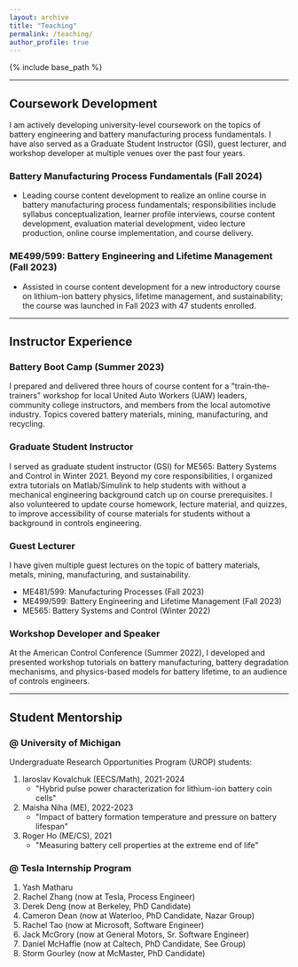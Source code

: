 ```yaml
---
layout: archive
title: "Teaching"
permalink: /teaching/
author_profile: true
---
```


{% include base_path %}

----
## Coursework Development

I am actively developing university-level coursework on the topics of battery engineering and battery manufacturing process fundamentals. I have also served as a Graduate Student Instructor (GSI), guest lecturer, and workshop developer at multiple venues over the past four years.

### Battery Manufacturing Process Fundamentals (**Fall 2024**)
- Leading course content development to realize an online course in battery manufacturing process fundamentals; responsibilities include syllabus conceptualization, learner profile interviews, course content development, evaluation material development, video lecture production, online course implementation, and course delivery.

### ME499/599: Battery Engineering and Lifetime Management (**Fall 2023**)
- Assisted in course content development for a new introductory course on lithium-ion battery physics, lifetime management, and sustainability; the course was launched in Fall 2023 with 47 students enrolled.

----
## Instructor Experience

### Battery Boot Camp (**Summer 2023**)
I prepared and delivered three hours of course content for a "train-the-trainers" workshop for local United Auto Workers (UAW) leaders, community college instructors, and members from the local automotive industry. Topics covered battery materials, mining, manufacturing, and recycling.

### Graduate Student Instructor
I served as graduate student instructor (GSI) for ME565: Battery Systems and Control in Winter 2021. Beyond my core responsibilities, I organized extra tutorials on Matlab/Simulink to help students with without a mechanical engineering background catch up on course prerequisites. I also volunteered to update course homework, lecture material, and quizzes, to improve accessibility of course materials for students without a background in controls engineering.

### Guest Lecturer
I have given multiple guest lectures on the topic of battery materials, metals, mining, manufacturing, and sustainability.
- ME481/599: Manufacturing Processes (Fall 2023)
- ME499/599: Battery Engineering and Lifetime Management (Fall 2023)
- ME565: Battery Systems and Control (Winter 2022)

### Workshop Developer and Speaker
At the American Control Conference (Summer 2022), I developed and presented workshop tutorials on battery manufacturing, battery degradation mechanisms, and physics-based models for battery lifetime, to an audience of controls engineers.

----
## Student Mentorship

### @ University of Michigan

Undergraduate Research Opportunities Program (UROP) students:
1. Iaroslav Kovalchuk (EECS/Math), 2021-2024
   - "Hybrid pulse power characterization for lithium-ion battery coin cells"
2. Maisha Niha (ME), 2022-2023
   - "Impact of battery formation temperature and pressure on battery lifespan"
3. Roger Ho (ME/CS), 2021
   - "Measuring battery cell properties at the extreme end of life"

### @ Tesla Internship Program

1. Yash Matharu
2. Rachel Zhang (now at Tesla, Process Engineer)
3. Derek Deng (now at Berkeley, PhD Candidate)
4. Cameron Dean (now at Waterloo, PhD Candidate, Nazar Group)
5. Rachel Tao (now at Microsoft, Software Engineer)
6. Jack McGrory (now at General Motors, Sr. Software Engineer)
7. Daniel McHaffie (now at Caltech, PhD Candidate, See Group)
8. Storm Gourley (now at McMaster, PhD Candidate)
